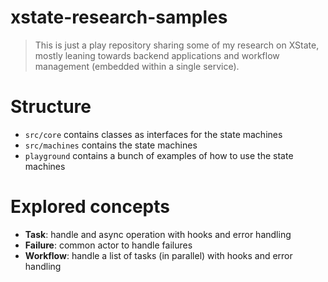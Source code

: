 # xstate-research-samples

> This is just a play repository sharing some of my research on XState, mostly leaning towards backend applications and workflow management (embedded within a single service).

# Structure

- `src/core` contains classes as interfaces for the state machines
- `src/machines` contains the state machines
- `playground` contains a bunch of examples of how to use the state machines

# Explored concepts

- **Task**: handle and async operation with hooks and error handling
- **Failure**: common actor to handle failures
- **Workflow**: handle a list of tasks (in parallel) with hooks and error handling